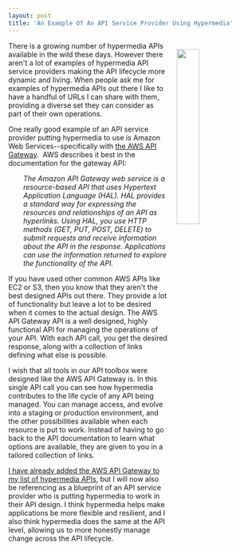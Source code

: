 ```yaml
---
layout: post
title: 'An Example Of An API Service Provider Using Hypermedia'
---
```

<p><img style="padding: 15px;" src="http://kinlane-productions.s3.amazonaws.com/api-evangelist-site/blog/aws-api-gateway-icon.png" alt="" width="30%" align="right" /></p>
<p>There&nbsp;is a growing number of hypermedia APIs available in the wild these days. However there aren't a lot of examples of hypermedia API service providers making the API lifecycle&nbsp;more dynamic and living. When people ask me for examples of hypermedia APIs out there I like to have a handful of URLs I can share with them, providing a diverse set they can consider as part of their own operations.</p>
<p>One really good example of an API service provider putting hypermedia to use is Amazon Web Services--specifically with <a href="http://docs.aws.amazon.com/apigateway/api-reference/">the AWS API Gateway</a>. &nbsp;AWS describes it best in the documentation&nbsp;for the gateway API:</p>
<p style="padding-left: 30px;"><em>The Amazon API Gateway web service is a resource-based API that uses Hypertext Application Language (HAL). HAL provides a standard way for expressing the resources and relationships of an API as hyperlinks. Using HAL, you use HTTP methods (GET, PUT, POST, DELETE) to submit requests and receive information about the API in the response. Applications can use the information returned to explore the functionality of the API.</em></p>
<p>If you have used other common AWS APIs like EC2 or S3, then you know that they aren't the best designed APIs out there. They provide a lot of functionality&nbsp;but leave a lot to be desired when it comes to the actual design. The AWS API Gateway API is a well designed, highly functional API for managing the operations of your API. With each API call, you get the desired response, along with a collection of links defining what else is possible.</p>
<script src="https://gist.github.com/kinlane/7e8fd8654b0b76eeda769862c59cb10d.js"></script>
<p>I wish that all tools in our API toolbox were designed like the AWS API Gateway is. In this single API call you can see how hypermedia contributes to the life cycle of any API being managed. You can manage access, and evolve into a staging or production environment, and the other possibilities available when each resource is put to work. Instead of having to go back to the API documentation to learn what options are available, they are given to you in a tailored collection of links.</p>
<p><a href="http://hypermedia.apievangelist.com/apis/">I have already added the AWS API Gateway to my list of hypermedia APIs</a>, but I will now also be referencing as a blueprint of an API service provider who is putting hypermedia to work in their API design. I think hypermedia helps make applications be more&nbsp;flexible&nbsp;and resilient, and I also think hypermedia does the same at the API level, allowing us to more honestly manage change across the API lifecycle.</p>
